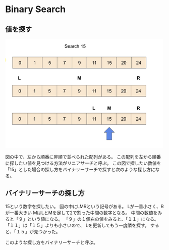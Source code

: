 # Binary Search

## 値を探す

<img width="500" src="./binarysearch.png">

図の中で、左から順番に昇順で並べられた配列がある。
この配列を左から順番に探したい値を見つける方法がリニアサーチと呼ぶ。
この図で探したい数値を「15」とした場合の探し方をバイナリーサーチで探すと次のような探し方になる。

## バイナリーサーチの探し方

15という数字を探したい。
図の中にLMRという記号がある。
Lが一番小さく、Rが一番大きい
MはLとMを足して2で割った中間の数字となる。
中間の数値をみると「９」という値になる。
「９」の１個右の値をみると、「１１」になる。
「１１」は「１５」よりも小さいので、
Lを更新してもう一度隣を探す。
すると、「１５」が見つかった。

このような探し方をバイナリーサーチと呼ぶ。


